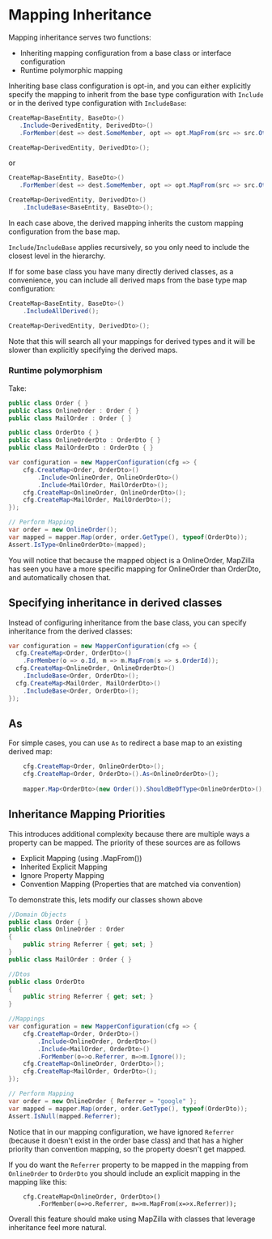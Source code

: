 # Mapping Inheritance

Mapping inheritance serves two functions:

- Inheriting mapping configuration from a base class or interface configuration
- Runtime polymorphic mapping

Inheriting base class configuration is opt-in, and you can either explicitly specify the mapping to inherit from the base type configuration with `Include` or in the derived type configuration with `IncludeBase`:

```c#
CreateMap<BaseEntity, BaseDto>()
   .Include<DerivedEntity, DerivedDto>()
   .ForMember(dest => dest.SomeMember, opt => opt.MapFrom(src => src.OtherMember));

CreateMap<DerivedEntity, DerivedDto>();
```

or

```c#
CreateMap<BaseEntity, BaseDto>()
   .ForMember(dest => dest.SomeMember, opt => opt.MapFrom(src => src.OtherMember));

CreateMap<DerivedEntity, DerivedDto>()
    .IncludeBase<BaseEntity, BaseDto>();
```

In each case above, the derived mapping inherits the custom mapping configuration from the base map.

`Include`/`IncludeBase` applies recursively, so you only need to include the closest level in the hierarchy.

If for some base class you have many directly derived classes, as a convenience, you can include all derived maps from the base type map configuration:

```c#
CreateMap<BaseEntity, BaseDto>()
    .IncludeAllDerived();

CreateMap<DerivedEntity, DerivedDto>();
```
Note that this will search all your mappings for derived types and it will be slower than explicitly specifying the derived maps.

### Runtime polymorphism

Take:

```c#
public class Order { }
public class OnlineOrder : Order { }
public class MailOrder : Order { }

public class OrderDto { }
public class OnlineOrderDto : OrderDto { }
public class MailOrderDto : OrderDto { }

var configuration = new MapperConfiguration(cfg => {
    cfg.CreateMap<Order, OrderDto>()
        .Include<OnlineOrder, OnlineOrderDto>()
        .Include<MailOrder, MailOrderDto>();
    cfg.CreateMap<OnlineOrder, OnlineOrderDto>();
    cfg.CreateMap<MailOrder, MailOrderDto>();
});

// Perform Mapping
var order = new OnlineOrder();
var mapped = mapper.Map(order, order.GetType(), typeof(OrderDto));
Assert.IsType<OnlineOrderDto>(mapped);
```

You will notice that because the mapped object is a OnlineOrder, MapZilla has seen you have a more specific mapping for OnlineOrder than OrderDto, and automatically chosen that.

## Specifying inheritance in derived classes

Instead of configuring inheritance from the base class, you can specify inheritance from the derived classes:

```c#
var configuration = new MapperConfiguration(cfg => {
  cfg.CreateMap<Order, OrderDto>()
    .ForMember(o => o.Id, m => m.MapFrom(s => s.OrderId));
  cfg.CreateMap<OnlineOrder, OnlineOrderDto>()
    .IncludeBase<Order, OrderDto>();
  cfg.CreateMap<MailOrder, MailOrderDto>()
    .IncludeBase<Order, OrderDto>();
});
```

## As

For simple cases, you can use `As` to redirect a base map to an existing derived map:

```c#
    cfg.CreateMap<Order, OnlineOrderDto>();
    cfg.CreateMap<Order, OrderDto>().As<OnlineOrderDto>();
    
    mapper.Map<OrderDto>(new Order()).ShouldBeOfType<OnlineOrderDto>();
```

## Inheritance Mapping Priorities

This introduces additional complexity because there are multiple ways a property can be mapped. The priority of these sources are as follows

 - Explicit Mapping (using .MapFrom())
 - Inherited Explicit Mapping
 - Ignore Property Mapping
 - Convention Mapping (Properties that are matched via convention)

To demonstrate this, lets modify our classes shown above

```c#
//Domain Objects
public class Order { }
public class OnlineOrder : Order
{
    public string Referrer { get; set; }
}
public class MailOrder : Order { }

//Dtos
public class OrderDto
{
    public string Referrer { get; set; }
}

//Mappings
var configuration = new MapperConfiguration(cfg => {
    cfg.CreateMap<Order, OrderDto>()
        .Include<OnlineOrder, OrderDto>()
        .Include<MailOrder, OrderDto>()
        .ForMember(o=>o.Referrer, m=>m.Ignore());
    cfg.CreateMap<OnlineOrder, OrderDto>();
    cfg.CreateMap<MailOrder, OrderDto>();
});

// Perform Mapping
var order = new OnlineOrder { Referrer = "google" };
var mapped = mapper.Map(order, order.GetType(), typeof(OrderDto));
Assert.IsNull(mapped.Referrer);
```

Notice that in our mapping configuration, we have ignored `Referrer` (because it doesn't exist in the order base class) and that has a higher priority than convention mapping, so the property doesn't get mapped.

If you do want the `Referrer` property to be mapped in the mapping from `OnlineOrder` to `OrderDto` you should include an explicit mapping in the mapping like this:

```
    cfg.CreateMap<OnlineOrder, OrderDto>()
        .ForMember(o=>o.Referrer, m=>m.MapFrom(x=>x.Referrer));
```

Overall this feature should make using MapZilla with classes that leverage inheritance feel more natural.
